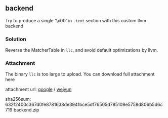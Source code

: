 ## backend

Try to produce a single '\x00' in `.text` section with this custom llvm backend

### Solution

Reverse the MatcherTable in `llc`, and avoid default optimizations by llvm.

### Attachment

The binary `llc` is too large to upload. You can download full attachment here

attachment url: [google](https://drive.google.com/file/d/15DtZXzP5pDEzSz9iFwBQFnvzhlqAoEOq/view?usp=sharing) / [weiyun](https://share.weiyun.com/7LLEIvZC)

sha256sum:
632f2400c367d0fe8781638de3941bce5df76505d785109e5758d806b5d6c719  backend.zip
